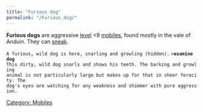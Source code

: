```yaml
---
title: "Furious dog"
permalink: "/Furious_dog/"
---
```


**Furious dogs** are aggressive [level](level "wikilink") \<9
[mobiles](mobile "wikilink"), found mostly in the vale of Anduin. They
can [sneak](sneak "wikilink").

`A furious, wild dog is here, snarling and growling (hidden).`
`>`**`examine dog`**
`This dirty, wild dog snarls and shows his teeth. The barking and growling`
`animal is not particularly large but makes up for that in sheer ferocity. The`
`dog's eyes are watching for any weakness and shimmer with pure aggression.`

[Category: Mobiles](Category:_Mobiles "wikilink")